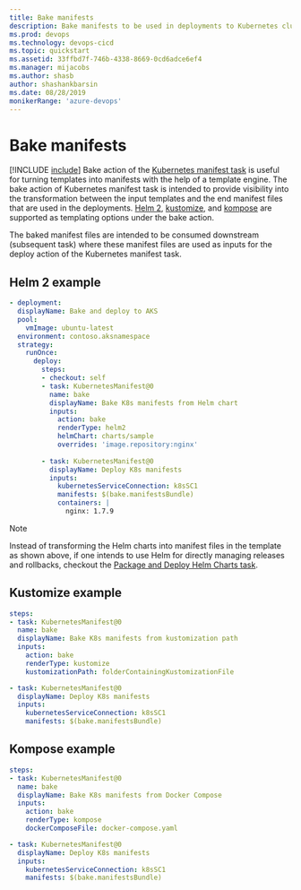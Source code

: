 ```yaml
---
title: Bake manifests
description: Bake manifests to be used in deployments to Kubernetes clusters
ms.prod: devops
ms.technology: devops-cicd
ms.topic: quickstart
ms.assetid: 33ffbd7f-746b-4338-8669-0cd6adce6ef4
ms.manager: mijacobs
ms.author: shasb
author: shashankbarsin
ms.date: 08/28/2019
monikerRange: 'azure-devops'
---
```


# Bake manifests
[!INCLUDE [include](../../includes/version-team-services.md)]
Bake action of the [Kubernetes manifest task](../../tasks/deploy/kubernetes-manifest.md) is useful for turning templates into manifests with the help of a template engine. The bake action of Kubernetes manifest task is intended to provide visibility into the transformation between the input templates and the end manifest files that are used in the deployments. [Helm 2](https://helm.sh), [kustomize](https://github.com/kubernetes-sigs/kustomize), and [kompose](https://github.com/kubernetes/kompose) are supported as templating options under the bake action.

The baked manifest files are intended to be consumed downstream (subsequent task) where these manifest files are used as inputs for the deploy action of the Kubernetes manifest task.

## Helm 2 example

```YAML
- deployment:
  displayName: Bake and deploy to AKS
  pool:
    vmImage: ubuntu-latest
  environment: contoso.aksnamespace
  strategy:
    runOnce:
      deploy:
        steps:
        - checkout: self
        - task: KubernetesManifest@0
          name: bake
          displayName: Bake K8s manifests from Helm chart
          inputs:
            action: bake
            renderType: helm2
            helmChart: charts/sample
            overrides: 'image.repository:nginx'
        
        - task: KubernetesManifest@0
          displayName: Deploy K8s manifests
          inputs:
            kubernetesServiceConnection: k8sSC1
            manifests: $(bake.manifestsBundle)
            containers: |
              nginx: 1.7.9
```

> [!NOTE]
> Instead of transforming the Helm charts into manifest files in the template as shown above, if one intends to use Helm for directly managing releases and rollbacks, checkout the [Package and Deploy Helm Charts task](../../tasks/deploy/helm-deploy.md).

## Kustomize example

```YAML
steps:
- task: KubernetesManifest@0
  name: bake
  displayName: Bake K8s manifests from kustomization path
  inputs:
    action: bake
    renderType: kustomize
    kustomizationPath: folderContainingKustomizationFile

- task: KubernetesManifest@0
  displayName: Deploy K8s manifests
  inputs:
    kubernetesServiceConnection: k8sSC1
    manifests: $(bake.manifestsBundle)
```

## Kompose example

```YAML
steps:
- task: KubernetesManifest@0
  name: bake
  displayName: Bake K8s manifests from Docker Compose
  inputs:
    action: bake
    renderType: kompose
    dockerComposeFile: docker-compose.yaml

- task: KubernetesManifest@0
  displayName: Deploy K8s manifests
  inputs:
    kubernetesServiceConnection: k8sSC1
    manifests: $(bake.manifestsBundle)
```
